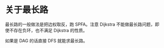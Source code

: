 # 关于最长路

最长路的一般做法是把边权取反，跑 SPFA。注意 Dijkstra 不能做最长路问题，即使不存在负环，也不满足 Dijkstra 的性质。

如果是 DAG 的话直接 DFS 就能求最长路。
